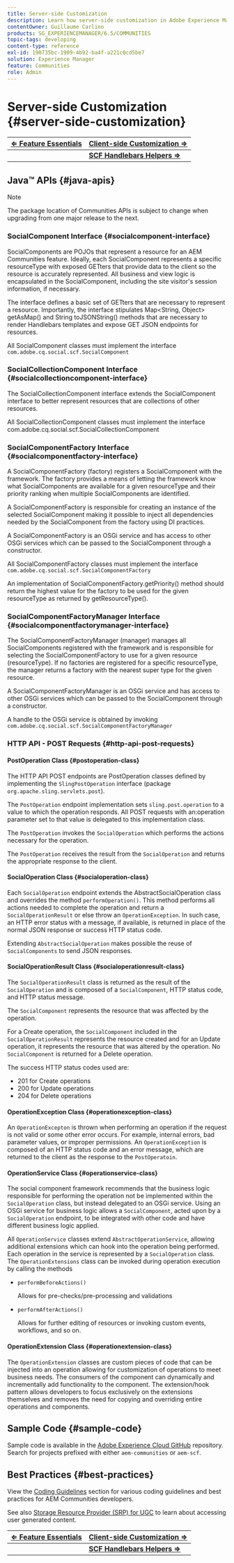 ```yaml
---
title: Server-side Customization
description: Learn how server-side customization in Adobe Experience Manager Communities.
contentOwner: Guillaume Carlino
products: SG_EXPERIENCEMANAGER/6.5/COMMUNITIES
topic-tags: developing
content-type: reference
exl-id: 190735bc-1909-4b92-ba4f-a221c0cd5be7
solution: Experience Manager
feature: Communities
role: Admin
---
```

# Server-side Customization {#server-side-customization}

| **[⇐ Feature Essentials](essentials.md)** |**[Client-side Customization ⇒](client-customize.md)** |
|---|---|
|   |**[SCF Handlebars Helpers ⇒](handlebars-helpers.md)** |

## Java&trade; APIs {#java-apis}

>[!NOTE]
>
>The package location of Communities APIs is subject to change when upgrading from one major release to the next.

### SocialComponent Interface {#socialcomponent-interface}

SocialComponents are POJOs that represent a resource for an AEM Communities feature. Ideally, each SocialComponent represents a specific resourceType with exposed GETters that provide data to the client so the resource is accurately represented. All business and view logic is encapsulated in the SocialComponent, including the site visitor's session information, if necessary.

The interface defines a basic set of GETters that are necessary to represent a resource. Importantly, the interface stipulates Map&lt;String, Object&gt; getAsMap() and String toJSONString() methods that are necessary to render Handlebars templates and expose GET JSON endpoints for resources.

All SocialComponent classes must implement the interface `com.adobe.cq.social.scf.SocialComponent`

### SocialCollectionComponent Interface {#socialcollectioncomponent-interface}

The SocialCollectionComponent interface extends the SocialComponent interface to better represent resources that are collections of other resources.

All SocialCollectionComponent classes must implement the interface com.adobe.cq.social.scf.SocialCollectionComponent

### SocialComponentFactory Interface {#socialcomponentfactory-interface}

A SocialComponentFactory (factory) registers a SocialComponent with the framework. The factory provides a means of letting the framework know what SocialComponents are available for a given resourceType and their priority ranking when multiple SocialComponents are identified.

A SocialComponentFactory is responsible for creating an instance of the selected SocialComponent making it possible to inject all dependencies needed by the SocialComponent from the factory using DI practices.

A SocialComponentFactory is an OSGi service and has access to other OSGi services which can be passed to the SocialComponent through a constructor.

All SocialComponentFactory classes must implement the interface `com.adobe.cq.social.scf.SocialComponentFactory`

An implementation of SocialComponentFactory.getPriority() method should return the highest value for the factory to be used for the given resourceType as returned by getResourceType().

### SocialComponentFactoryManager Interface {#socialcomponentfactorymanager-interface}

The SocialComponentFactoryManager (manager) manages all SocialComponents registered with the framework and is responsible for selecting the SocialComponentFactory to use for a given resource (resourceType). If no factories are registered for a specific resourceType, the manager returns a factory with the nearest super type for the given resource.

A SocialComponentFactoryManager is an OSGi service and has access to other OSGi services which can be passed to the SocialComponent through a constructor.

A handle to the OSGi service is obtained by invoking `com.adobe.cq.social.scf.SocialComponentFactoryManager`

### HTTP API - POST Requests {#http-api-post-requests}

#### PostOperation Class {#postoperation-class}

The HTTP API POST endpoints are PostOperation classes defined by implementing the `SlingPostOperation` interface (package `org.apache.sling.servlets.post`).

The `PostOperation` endpoint implementation sets `sling.post.operation` to a value to which the operation responds. All POST requests with an:operation parameter set to that value is delegated to this implementation class.

The `PostOperation` invokes the `SocialOperation` which performs the actions necessary for the operation.

The `PostOperation` receives the result from the `SocialOperation` and returns the appropriate response to the client.

#### SocialOperation Class {#socialoperation-class}

Each `SocialOperation` endpoint extends the AbstractSocialOperation class and overrides the method `performOperation()`. This method performs all actions needed to complete the operation and return a `SocialOperationResult` or else throw an `OperationException`. In such case, an HTTP error status with a message, if available, is returned in place of the normal JSON response or success HTTP status code.

Extending `AbstractSocialOperation` makes possible the reuse of `SocialComponents` to send JSON responses.

#### SocialOperationResult Class {#socialoperationresult-class}

The `SocialOperationResult` class is returned as the result of the `SocialOperation` and is composed of a `SocialComponent`, HTTP status code, and HTTP status message.

The `SocialComponent` represents the resource that was affected by the operation.

For a Create operation, the `SocialComponent` included in the `SocialOperationResult` represents the resource created and for an Update operation, it represents the resource that was altered by the operation. No `SocialComponent` is returned for a Delete operation.

The success HTTP status codes used are:

* 201 for Create operations
* 200 for Update operations
* 204 for Delete operations

#### OperationException Class {#operationexception-class}

An `OperationExcepton` is thrown when performing an operation if the request is not valid or some other error occurs. For example, internal errors, bad parameter values, or improper permissions. An `OperationException` is composed of an HTTP status code and an error message, which are returned to the client as the response to the `PostOperatoin`.

#### OperationService Class {#operationservice-class}

The social component framework recommends that the business logic responsible for performing the operation not be implemented within the `SocialOperation` class, but instead delegated to an OSGi service. Using an OSGi service for business logic allows a `SocialComponent`, acted upon by a `SocialOperation` endpoint, to be integrated with other code and have different business logic applied.

All `OperationService` classes extend `AbstractOperationService`, allowing additional extensions which can hook into the operation being performed. Each operation in the service is represented by a `SocialOperation` class. The `OperationExtensions` class can be invoked during operation execution by calling the methods

* `performBeforeActions()`
  
  Allows for pre-checks/pre-processing and validations
* `performAfterActions()`
  
  Allows for further editing of resources or invoking custom events, workflows, and so on.

#### OperationExtension Class {#operationextension-class}

The `OperationExtension` classes are custom pieces of code that can be injected into an operation allowing for customization of operations to meet business needs. The consumers of the component can dynamically and incrementally add functionality to the component. The extension/hook pattern allows developers to focus exclusively on the extensions themselves and removes the need for copying and overriding entire operations and components.

## Sample Code {#sample-code}

Sample code is available in the [Adobe Experience Cloud GitHub](https://github.com/Adobe-Marketing-Cloud) repository. Search for projects prefixed with either `aem-communities` or `aem-scf`.

## Best Practices {#best-practices}

View the [Coding Guidelines](code-guide.md) section for various coding guidelines and best practices for AEM Communities developers.

See also [Storage Resource Provider (SRP) for UGC](srp.md) to learn about accessing user generated content.

| **[⇐ Feature Essentials](essentials.md)** |**[Client-side Customization ⇒](client-customize.md)** |
|---|---|
|   |**[SCF Handlebars Helpers ⇒](handlebars-helpers.md)** |
